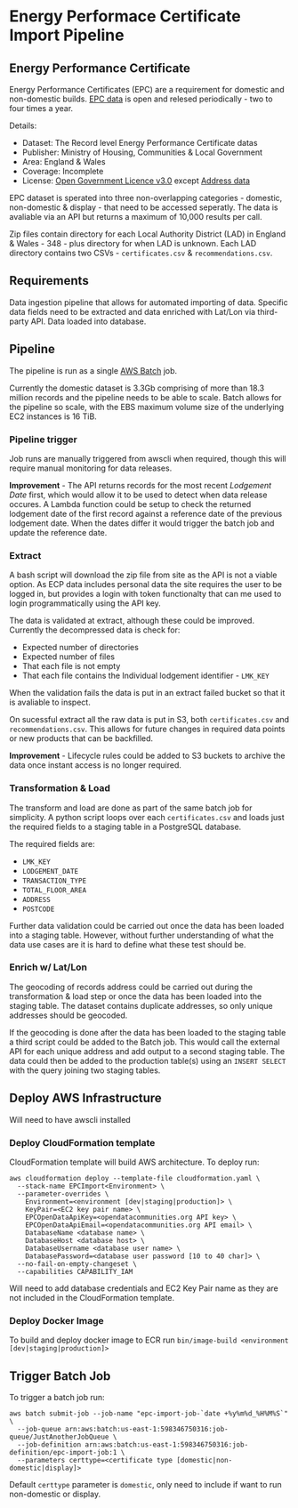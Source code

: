 # Energy Performace Certificate Import Pipeline

## Energy Performance Certificate
Energy Performance Certificates (EPC) are a requirement for domestic and non-domestic builds. [EPC data](https://epc.opendatacommunities.org/docs/guidance) is open and relesed periodically - two to four times a year. 

Details:
 * Dataset: The Record level Energy Performance Certificate datas
 * Publisher: Ministry of Housing, Communities & Local Government
 * Area: England & Wales
 * Coverage: Incomplete
 * License: [Open Government Licence v3.0](http://www.nationalarchives.gov.uk/doc/open-government-licence/version/3/) except [Address data](https://epc.opendatacommunities.org/docs/copyright)

EPC dataset is sperated into three non-overlapping categories - domestic, non-domestic & display - that need to be accessed seperatly. The data is avaliable via an API but returns a maximum of 10,000 results per call.

Zip files contain directory for each Local Authority District (LAD) in England & Wales - 348 - plus directory for when LAD is unknown. Each LAD directory contains two CSVs - `certificates.csv` & `recommendations.csv`.

## Requirements
Data ingestion pipeline that allows for automated importing of data. Specific data fields need to be extracted and data enriched with Lat/Lon via third-party API. Data loaded into database.

## Pipeline
The pipeline is run as a single [AWS Batch](https://aws.amazon.com/batch/) job.

Currently the domestic dataset is 3.3Gb comprising of more than 18.3 million records and the pipeline needs to be able to scale. Batch allows for the pipeline so scale, with the EBS maximum volume size of the underlying EC2 instances is 16 TiB.

### Pipeline trigger
Job runs are manually triggered from awscli when required, though this will require manual monitoring for data releases. 

**Improvement** -
The API returns records for the most recent *Lodgement Date* first, which would allow it to be used to detect when data release occures. A Lambda function could be setup to check the returned lodgement date of the first record against a reference date of the previous lodgement date. When the dates differ it would trigger the batch job and update the reference date.


### Extract
A bash script will download the zip file from site as the API is not a viable option. As ECP data includes personal data the site requires the user to be logged in, but provides a login with token functionalty that can me used to login programmatically using the API key.

The data is validated at extract, although these could be improved. Currently the decompressed data is check for:
 * Expected number of directories
 * Expected number of files
 * That each file is not empty
 * That each file contains the Individual lodgement identifier - `LMK_KEY`

When the validation fails the data is put in an extract failed bucket so that it is avaliable to inspect.

On sucessful extract all the raw data is put in S3, both `certificates.csv` and `recommendations.csv`. This allows for future changes in required data points or new products that can be backfilled.

**Improvement** -
Lifecycle rules could be added to S3 buckets to archive the data once instant access is no longer required.

### Transformation & Load
The transform and load are done as part of the same batch job for simplicity. A python script loops over each `certificates.csv` and loads just the required fields to a staging table in a PostgreSQL database.

The required fields are:
   * `LMK_KEY`
   * `LODGEMENT_DATE`
   * `TRANSACTION_TYPE`
   * `TOTAL_FLOOR_AREA`
   * `ADDRESS`
   * `POSTCODE`

Further data validation could be carried out once the data has been loaded into a staging table. However, without further understanding of what the data use cases are it is hard to define what these test should be.

### Enrich w/ Lat/Lon
The geocoding of records address could be carried out during the transformation & load step or once the data has been loaded into the staging table. The dataset contains duplicate addresses, so only unique addresses should be geocoded.

If the geocoding is done after the data has been loaded to the staging table a third script could be added to the Batch job. This would call the external API for each unique address and add output to a second staging table. The data could then be added to the production table(s) using an `INSERT SELECT` with the query joining two staging tables.

## Deploy AWS Infrastructure
Will need to have awscli installed

### Deploy CloudFormation template
CloudFormation template will build AWS architecture. To deploy run:
```
aws cloudformation deploy --template-file cloudformation.yaml \ 
  --stack-name EPCImport<Environment> \
  --parameter-overrides \
    Environment=<environment [dev|staging|production]> \
    KeyPair=<EC2 key pair name> \
    EPCOpenDataApiKey=<opendatacommunities.org API key> \
    EPCOpenDataApiEmail=<opendatacommunities.org API email> \
    DatabaseName <database name> \
    DatabaseHost <database host> \
    DatabaseUsername <database user name> \
    DatabasePassword=<database user password [10 to 40 char]> \
  --no-fail-on-empty-changeset \
  --capabilities CAPABILITY_IAM
```
Will need to add database credentials and EC2 Key Pair name as they are not included in the CloudFormation template. 

### Deploy Docker Image
To build and deploy docker image to ECR run `bin/image-build <environment [dev|staging|production]> `

## Trigger Batch Job
To trigger a batch job run:
```
aws batch submit-job --job-name "epc-import-job-`date +%y%m%d_%H%M%S`" \
  --job-queue arn:aws:batch:us-east-1:598346750316:job-queue/JustAnotherJobQueue \
  --job-definition arn:aws:batch:us-east-1:598346750316:job-definition/epc-import-job:1 \
  --parameters certtype=<certificate type [domestic|non-domestic|display]>
```
Default `certtype` parameter is `domestic`, only need to include if want to run non-domestic or display. 
